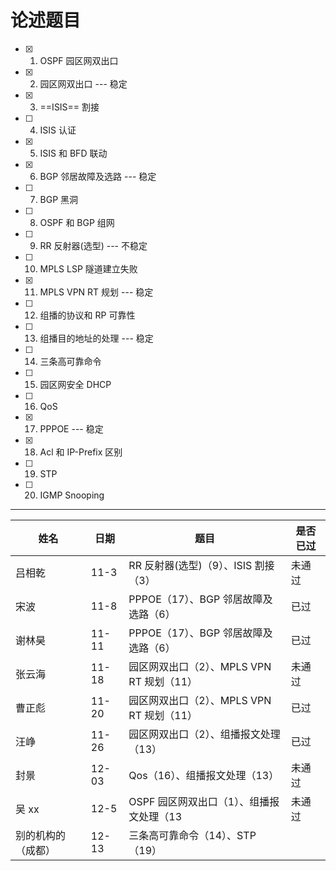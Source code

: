 # 论述题目

- [x] 1. OSPF 园区网双出口
- [x] 2. 园区网双出口 --- 稳定
- [x] 3. ==ISIS== 割接
- [ ] 4. ISIS 认证
- [x] 5. ISIS 和 BFD 联动
- [x]   6. BGP 邻居故障及选路 --- 稳定
- [ ] 7. BGP 黑洞
- [ ]  8. OSPF 和 BGP 组网
- [ ]   9. RR 反射器(选型) --- 不稳定
- [ ]  10. MPLS LSP 隧道建立失败
- [x]   11. MPLS VPN RT 规划 --- 稳定
- [ ]   12. 组播的协议和 RP 可靠性
- [ ]   13. 组播目的地址的处理 --- 稳定
- [ ]   14. 三条高可靠命令
- [ ]   15. 园区网安全 DHCP
- [ ]  16. QoS
- [x]   17. PPPOE --- 稳定
- [x]   18. Acl 和 IP-Prefix 区别
- [ ]  19. STP
- [ ] 20. IGMP Snooping

------

| 姓名               | 日期  | 题目                                      | 是否已过 |
| ------------------ | ----- | ----------------------------------------- | -------- |
| 吕相乾             | 11-3  | RR 反射器(选型)（9）、ISIS 割接（3）      | 未通过   |
| 宋波               | 11-8  | PPPOE（17）、BGP 邻居故障及选路（6）      | 已过     |
| 谢林昊             | 11-11 | PPPOE（17）、BGP 邻居故障及选路（6）      | 已过     |
| 张云海             | 11-18 | 园区网双出口（2）、MPLS VPN RT 规划（11） | 未通过   |
| 曹正彪             | 11-20 | 园区网双出口（2）、MPLS VPN RT 规划（11） | 已过     |
| 汪峥               | 11-26 | 园区网双出口（2）、组播报文处理（13）     | 已过     |
| 封景               | 12-03 | Qos（16）、组播报文处理（13）             | 未通过   |
| 吴 xx              | 12-5  | OSPF 园区网双出口（1）、组播报文处理（13  | 未通过   |
| 别的机构的（成都） | 12-13 | 三条高可靠命令（14）、STP（19）           |          |

